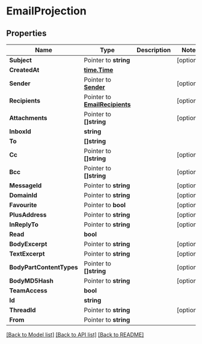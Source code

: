 # EmailProjection

## Properties

Name | Type | Description | Notes
------------ | ------------- | ------------- | -------------
**Subject** | Pointer to **string** |  | [optional] 
**CreatedAt** | [**time.Time**](time.Time) |  | 
**Sender** | Pointer to [**Sender**](Sender) |  | [optional] 
**Recipients** | Pointer to [**EmailRecipients**](EmailRecipients) |  | [optional] 
**Attachments** | Pointer to **[]string** |  | [optional] 
**InboxId** | **string** |  | 
**To** | **[]string** |  | 
**Cc** | Pointer to **[]string** |  | [optional] 
**Bcc** | Pointer to **[]string** |  | [optional] 
**MessageId** | Pointer to **string** |  | [optional] 
**DomainId** | Pointer to **string** |  | [optional] 
**Favourite** | Pointer to **bool** |  | [optional] 
**PlusAddress** | Pointer to **string** |  | [optional] 
**InReplyTo** | Pointer to **string** |  | [optional] 
**Read** | **bool** |  | 
**BodyExcerpt** | Pointer to **string** |  | [optional] 
**TextExcerpt** | Pointer to **string** |  | [optional] 
**BodyPartContentTypes** | Pointer to **[]string** |  | [optional] 
**BodyMD5Hash** | Pointer to **string** |  | [optional] 
**TeamAccess** | **bool** |  | 
**Id** | **string** |  | 
**ThreadId** | Pointer to **string** |  | [optional] 
**From** | Pointer to **string** |  | 

[[Back to Model list]](../README#documentation-for-models) [[Back to API list]](../README#documentation-for-api-endpoints) [[Back to README]](../README)


